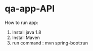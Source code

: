 # qa-app-API

How to run app:
  1. Install java 1.8
  2. Install Maven
  3. run command : mvn spring-boot:run

